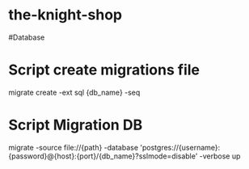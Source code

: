 # the-knight-shop

#Database
# Script create migrations file
migrate create -ext sql {db_name} -seq 

# Script Migration DB
migrate -source file://{path} -database 'postgres://{username}:{password}@{host}:{port}/{db_name}?sslmode=disable' -verbose up


